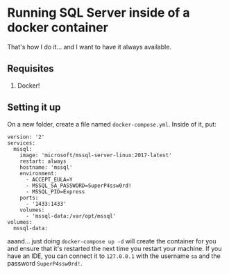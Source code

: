 # Running SQL Server inside of a docker container

That's how I do it... and I want to have it always available.

## Requisites

1. Docker!

## Setting it up

On a new folder, create a file named `docker-compose.yml`. Inside of it, put:

```
version: '2'
services:
  mssql:
    image: 'microsoft/mssql-server-linux:2017-latest'
    restart: always
    hostname: 'mssql'
    environment:
      - ACCEPT_EULA=Y
      - MSSQL_SA_PASSWORD=SuperP4ssw0rd!
      - MSSQL_PID=Express
    ports:
      - '1433:1433'
    volumes:
      - 'mssql-data:/var/opt/mssql'
volumes:
  mssql-data:
```

aaand... just doing `docker-compose up -d` will create the container for you and ensure that it's restarted the next time you restart your machine. If you have an IDE, you can connect it to `127.0.0.1` with the username `sa` and the password `SuperP4ssw0rd!`.